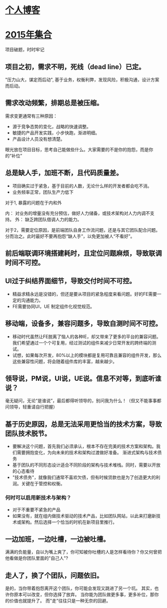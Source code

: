 # [个人博客](https://github.com/mishe/blog/issues)

# [2015年集合](https://github.com/mishe/blog/blob/master/2015.md)


项目破题，时时牢记

## 项目之初，需求不明，死线（dead line）已定。

"压力山大，谋定而后动", 基于业务，权衡利弊，发现风险，积极沟通，设计方案而后动。

## 需求改动频繁，排期总是被压缩。

需求变更通常有三种原因：

* 源于竞争态势的变化，战略的快速调整。
* 敏捷的产品开发实践，小步快跑，渐进明细。
* 产品设计人员没有想清楚。


眼光放在项目目标，思考自己能做些什么。大家需要的不是你的抱怨，而是你的“补位”

## 总是缺人手，加班不断，且代码质量差。

* 项目确实过于紧急，基于目前的人数，无论什么样的开发者都会吃不消。
* 业务频率正常，团队生产力低下

对于1, 暴露的问题在于内和外

内： 对业务的增量没有充分预估，做好人力储备，或技术架构对人力内调不支持。
外： 缺乏跨团队借调人力的能力。

对于2，需要定位原因，是前端团队自身工作流问题，还是与其它团队配合问题。分而治之。此时最好不要再抱怨“缺人手”，以免更加被人“不看好”。

## 前后端联调环境搭建耗时，且定位问题麻烦，导致联调时间不可控。

## UI过于纠结界面细节，导致交付时间不可控。

* 精益求精永远是没错的，但还是要从项目的紧急程度来看问题。好的FE需要一定的沟通能力。
* FE需要协同UI，UE 制定组件化视觉规范。

## 移动端，设备多，兼容问题多，导致自测时间不可控。

* 移动时代虽然让FE脱离了恼人的各种IE，却又带来了更多的平台的兼容问题。我们希望通过一个个可复用，经过测试的组件来减少日常开发的跨终端的测试。
* 试想，如果每次开发，80%以上的模块都是复用可靠且兼容的组件开发，那么这些兼容性问题，将会随着组件库的丰富，越来越少。

## 领导说，PM说，UI说，UE说。信息不对等，到底听谁说？

毫无疑问，无论“是谁说”，最后都得听领导的，别问我为什么！（但又不能事事都问领导，轻重请自行把握）

## 基于历史原因，总是无法采用更恰当的技术方案，导致团队技术脱节。

* 要解决这个问题，首先我们必须承认，根本不存在完美的技术方案和架构。我们需要拥抱变化，为向未来的技术和架构过渡做好准备。
渐进式架构与技术债务
* 基于团队的不同形态设计适合不同阶段的架构与技术堆栈。同时，需要以开放的心态看待 
* "技术债务"，就像我们通常不喜欢欠债，但有时候贷款也是为了创造更大的利润。关键在于管控和权衡。

### 何时可以启用新技术与架构？

* 对于不重要不紧急的产品
* 如果没有，就在组内做技术驱动的技术产品，比如团队网站，以此来打磨新技术或架构。然后选择一个恰当的时机在新项目里推行。

## 一边加班，一边吐槽，一边被吐槽。

满满的负能量，自以为嘴上爽了，你可知被你吐槽的人是怎样看待你？你又何曾把他看做是你团队里面的"自己人"?

## 走人了，换了个团队，问题依旧。

是的，当你带着抱怨离开这个团队，你可能会发现又跳进了另一个坑。
其实，也许你原本可以改变，但你选择了放弃。
当你能为团队做更多事，更多补位，那你的价值也就提升了。
而"走"往往只是一种无奈的回避。
